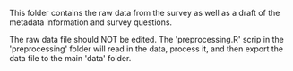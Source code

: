 This folder contains the raw data from the survey as well as a draft of the metadata information and survey questions. 

The raw data file should NOT be edited. The 'preprocessing.R' scrip in the 'preprocessing' folder will read in the data, process it, and then export the data file to the main 'data' folder.